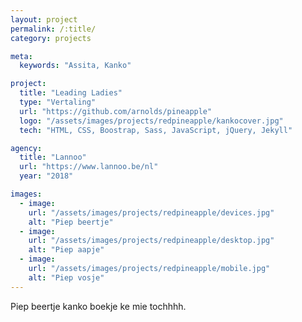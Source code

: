 ```yaml
---
layout: project
permalink: /:title/
category: projects

meta:
  keywords: "Assita, Kanko"

project:
  title: "Leading Ladies"
  type: "Vertaling"
  url: "https://github.com/arnolds/pineapple"
  logo: "/assets/images/projects/redpineapple/kankocover.jpg"
  tech: "HTML, CSS, Boostrap, Sass, JavaScript, jQuery, Jekyll"

agency:
  title: "Lannoo"
  url: "https://www.lannoo.be/nl"
  year: "2018"

images:
  - image:
    url: "/assets/images/projects/redpineapple/devices.jpg"
    alt: "Piep beertje"
  - image:
    url: "/assets/images/projects/redpineapple/desktop.jpg"
    alt: "Piep aapje"
  - image:
    url: "/assets/images/projects/redpineapple/mobile.jpg"
    alt: "Piep vosje"
---
```

<p>Piep beertje kanko boekje ke mie tochhhh.</p>
